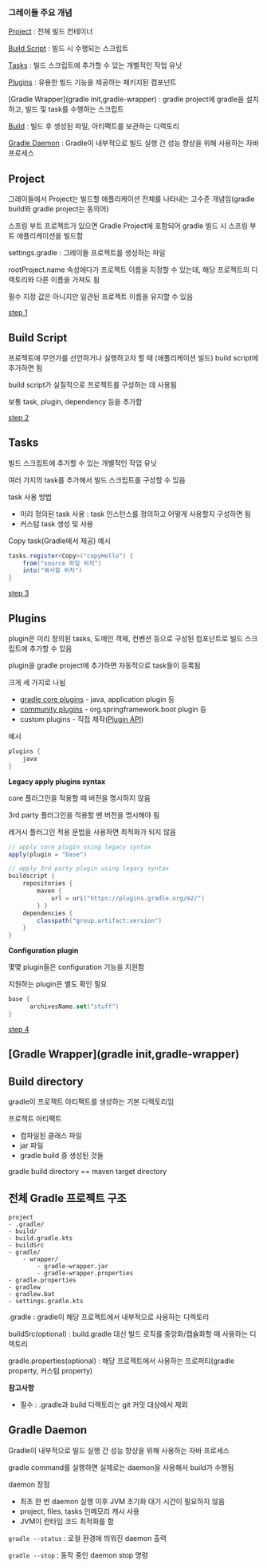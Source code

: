 ### 그레이들 주요 개념

[Project](#project) : 전체 빌드 컨테이너

[Build Script](#build-script) : 빌드 시 수행되는 스크립트

[Tasks](#tasks) : 빌드 스크립트에 추가할 수 있는 개별적인 작업 유닛

[Plugins](#plugins) : 유용한 빌드 기능을 제공하는 패키지된 컴포넌트

[Gradle Wrapper](gradle init,gradle-wrapper) : gradle project에 gradle을 설치하고, 빌드 및 task를 수행하는 스크립트

[Build](#전체-gradle-프로젝트-구조) : 빌드 후 생성된 파일, 아티팩트를 보관하는 디렉토리

[Gradle Daemon](#gradle-daemon) : Gradle이 내부적으로 빌드 실행 간 성능 향상을 위해 사용하는 자바 프로세스

## Project

그레이들에서 Project는 빌드할 애플리케이션 전체를 나타내는 고수준 개념임(gradle build와 gradle project는 동의어)

스프링 부트 프로젝트가 있으면 Gradle Project에 포함되어 gradle 빌드 시 스프링 부트 애플리케이션을 빌드함

settings.gradle : 그레이들 프로젝트를 생성하는 파일

rootProject.name 속성에다가 프로젝트 이름을 지정할 수 있는데, 해당 프로젝트의 디렉토리와 다른 이름을 가져도 됨

필수 지정 값은 아니지만 일관된 프로젝트 이름을 유지할 수 있음

[step 1](../step-by-step/1.gradle-project)

## Build Script

프로젝트에 무언가를 선언하거나 실행하고자 할 때 (애플리케이션 빌드) build script에 추가하면 됨

build script가 실질적으로 프로젝트를 구성하는 데 사용됨

보통 task, plugin, dependency 등을 추가함

[step 2](../step-by-step/2.build-script)

## Tasks

빌드 스크립트에 추가할 수 있는 개별적인 작업 유닛

여러 가지의 task를 추가해서 빌드 스크립트를 구성할 수 있음

task 사용 방법
- 미리 정의된 task 사용 :  task 인스턴스를 정의하고 어떻게 사용할지 구성하면 됨
- 커스텀 task 생성 및 사용

Copy task(Gradle에서 제공) 예시
```java
tasks.register<Copy>("copyHello") {
    from("source 파일 위치")
    into("복사할 위치")
}
```

[step 3](../step-by-step/3.tasks)

## Plugins

plugin은 미리 정의된 tasks, 도메인 객체, 컨벤션 등으로 구성된 컴포넌트로 빌드 스크립트에 추가할 수 있음

plugin을 gradle project에 추가하면 자동적으로 task들이 등록됨

크게 세 가지로 나뉨
- [gradle core plugins](https://docs.gradle.org/current/userguide/plugin_reference.html#plugin_reference) - java, application plugin 등
- [community plugins](https://plugins.gradle.org/) - org.springframework.boot plugin 등
- custom plugins - 직접 제작([Plugin API](https://docs.gradle.org/current/javadoc/org/gradle/api/Plugin.html))

예시
```java
plugins {
    java
}
```

**Legacy apply plugins syntax**

core 플러그인을 적용할 때 버전을 명시하지 않음

3rd party 플러그인을 적용할 땐 버전을 명시해야 됨

레거시 플러그인 적용 문법을 사용하면 최적화가 되지 않음

```groovy
// apply core plugin using legacy syntax
apply(plugin = "base")

// apply 3rd party plugin using legacy syntax
buildscript {
    repositories {
        maven {
            url = uri("https://plugins.gradle.org/m2/")
        } }
    dependencies {
        classpath("group.artifact:version")
    } 
}
```

**Configuration plugin**

몇몇 plugin들은 configuration 기능을 지원함

지원하는 plugin은 별도 확인 필요

```kotlin
base {
      archivesName.set("stuff")
}
```

[step 4](../step-by-step/4.plugins)

## [Gradle Wrapper](gradle init,gradle-wrapper)

## Build directory

gradle이 프로젝트 아티팩트를 생성하는 기본 디렉토리임

프로젝트 아티팩트
- 컴파일된 클래스 파일
- jar 파일
- gradle build 중 생성된 것들

gradle build directory == maven target directory

## 전체 Gradle 프로젝트 구조

```
project
- .gradle/
- build/
- build.gradle.kts
- buildSrc
- gradle/
    - wrapper/
        - gradle-wrapper.jar
        - gradle-wrapper.properties
- gradle.properties
- gradlew
- gradlew.bat
- settings.gradle.kts
```

.gradle : gradle이 해당 프로젝트에서 내부적으로 사용하는 디렉토리

buildSrc(optional) : build.gradle 대신 빌드 로직를 중앙화/캡슐화할 때 사용하는 디렉토리

gradle.properties(optional) : 해당 프로젝트에서 사용하는 프로퍼티(gradle property, 커스텀 property)

**참고사항**
- 필수 : .gradle과 build 디렉토리는 git 커밋 대상에서 제외

## Gradle Daemon

Gradle이 내부적으로 빌드 실행 간 성능 향상을 위해 사용하는 자바 프로세스

gradle command를 실행하면 실제로는 daemon을 사용해서 build가 수행됨

daemon 장점
- 최초 한 번 daemon 실행 이후 JVM 초기화 대기 시간이 필요하지 않음
- project, files, tasks 인메모리 캐시 사용
- JVM이 런타임 코드 최적화를 함

`gradle --status` : 로컬 환경에 띄워진 daemon 출력

`gradle --stop` : 동작 중인 daemon stop 명령


